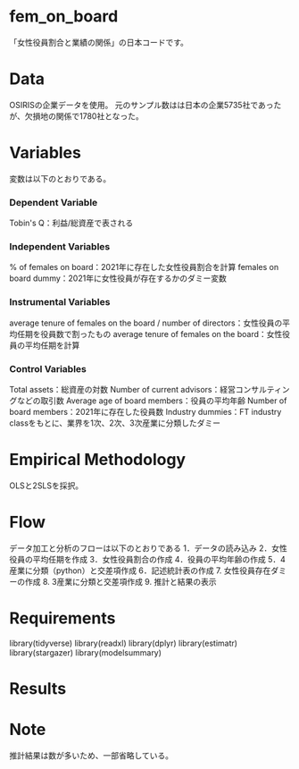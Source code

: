 # fem_on_board
「女性役員割合と業績の関係」の日本コードです。

# Data
OSIRISの企業データを使用。
元のサンプル数はは日本の企業5735社であったが、欠損地の関係で1780社となった。
 
# Variables
変数は以下のとおりである。
### Dependent Variable
Tobin's Q：利益/総資産で表される
### Independent Variables
% of females on board：2021年に存在した女性役員割合を計算
females on board dummy：2021年に女性役員が存在するかのダミー変数
### Instrumental Variables
average tenure of females on the board / number of directors：女性役員の平均任期を役員数で割ったもの
average tenure of females on the board：女性役員の平均任期を計算
### Control Variables
Total assets：総資産の対数
Number of current advisors：経営コンサルティングなどの取引数
Average age of board members：役員の平均年齢
Number of board members：2021年に存在した役員数
Industry dummies：FT industry classをもとに、業界を1次、2次、3次産業に分類したダミー

# Empirical Methodology

OLSと2SLSを採択。
 
# Flow

データ加工と分析のフローは以下のとおりである
1．データの読み込み
2．女性役員の平均任期を作成
3．女性役員割合の作成
4．役員の平均年齢の作成
5．4産業に分類（python）と交差項作成
6．記述統計表の作成
7. 女性役員存在ダミーの作成
8. 3産業に分類と交差項作成
9. 推計と結果の表示

# Requirements

library(tidyverse)
library(readxl)
library(dplyr)
library(estimatr)
library(stargazer)
library(modelsummary)

# Results
 
# Note
推計結果は数が多いため、一部省略している。
 
